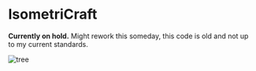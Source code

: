 # IsometriCraft
**Currently on hold.**
Might rework this someday, this code is old and not up to my current standards.


![tree](https://i.imgur.com/NQw7Yjb.png)
